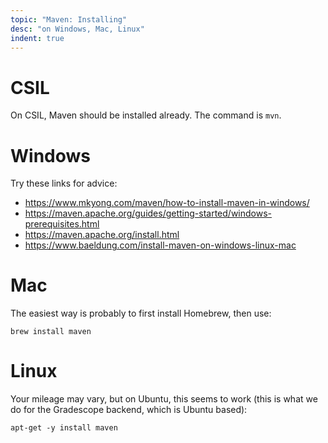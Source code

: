 ```yaml
---
topic: "Maven: Installing"
desc: "on Windows, Mac, Linux"
indent: true
---
```


# CSIL

On CSIL, Maven should be installed already.  The command is `mvn`.

# Windows

Try these links for advice:

* <https://www.mkyong.com/maven/how-to-install-maven-in-windows/>
* <https://maven.apache.org/guides/getting-started/windows-prerequisites.html>
* <https://maven.apache.org/install.html>
* <https://www.baeldung.com/install-maven-on-windows-linux-mac>

# Mac

The easiest way is probably to first install Homebrew, then use:

```
brew install maven
```

# Linux

Your mileage may vary, but on Ubuntu, this seems to work (this is what we do for the Gradescope backend, which is Ubuntu based):

```
apt-get -y install maven
```
